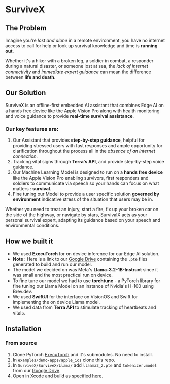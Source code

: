 # SurviveX

## The Problem

Imagine you're _lost and alone_ in a remote environment, you have no internet access to call for help or look up survival knowledge and time is **running out**. 

Whether it's a hiker with a broken leg, a soldier in combat, a responder during a natural disaster, or someone lost at sea, the _lack of internet connectivity_ and _immediate expert guidance_ can mean the difference between **life and death**.

## Our Solution

SurviveX is an offline-first embedded AI assistant that combines Edge AI on a hands free device like the Apple Vision Pro along with health monitoring and voice guidance to provide **real-time survival assistance**. 

### Our key features are:
1. Our Assistant that provides **step-by-step guidance**, helpful for providing stressed users with fast responses and ample opportunity for clarification throughout the process all in the _absence of an internet connection_.
2. Tracking vital signs through **Terra's API**, and provide step-by-step voice guidance. 
3. Our Machine Learning Model is designed to run on a **hands free device** like the Apple Vision Pro enabling survivors, first responders and soldiers to communicate via speech so your hands can focus on what matters : **survival**.
4. Fine tuning our Model to provide a user specific solution **governed by environment** indicative stress of the situation that users may be in. 

Whether you need to treat an injury, start a fire, fix up your broken car on the side of the highway, or navigate by stars, SurvivalX acts as your personal survival expert, adapting its guidance based on your speech and environmental conditions.

## How we built it
- We used **ExecuTorch** for on device inference for our Edge AI solution.
- **Note :** Here is a link to our [Google Drive](https://drive.google.com/drive/folders/1fUfmI3E7uDgLrk0CRkHtEo1PfuL4Kqj8?usp=sharing) containing the `.pte` files generated to build and run our model.
- The model we decided on was Meta's **Llama-3.2-1B-Instruct** since it was small and the most practical run on device.
- To fine tune our model we had to use **torchtune** - a PyTorch library for fine tuning our Llama Model on an instance of Nvidia's H-100 using Brev.dev. 
- We used **SwiftUI** for the interface on VisionOS and Swift for implementing the on device Llama model. 
- We used data from **Terra API** to stimulate tracking of heartbeats and vitals. 

## Installation

### From source

1. Clone PyTorch [ExecuTorch](https://pytorch.org/executorch/main/getting-started-setup) and it's submodules. No need to install.
2. In `examples/demo-apps/apple_ios` clone this repo.
3. In `SurviveX/SurviveX/Llama/` add `llaama3_2.pte` and `tokenizer.model` from our [Google Drive](https://drive.google.com/drive/folders/1fUfmI3E7uDgLrk0CRkHtEo1PfuL4Kqj8?usp=sharing).
4. Open in Xcode and build as specified [here](https://github.com/pytorch/executorch/blob/main/examples/demo-apps/apple_ios/LLaMA/docs/delegates/xnnpack_README.md#configure-the-xcode-project).

